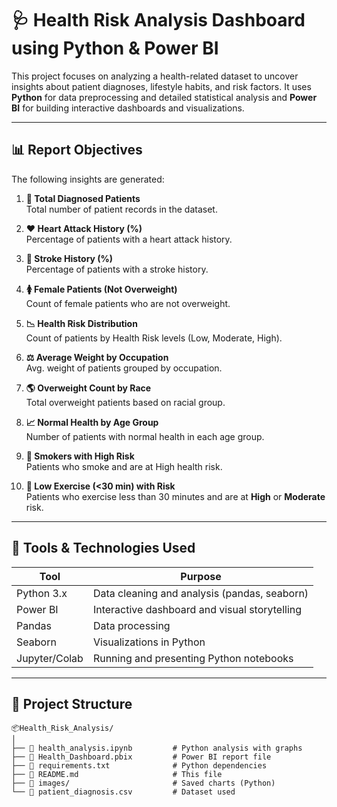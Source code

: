 # 🩺 Health Risk Analysis Dashboard using Python & Power BI

This project focuses on analyzing a health-related dataset to uncover insights about patient diagnoses, lifestyle habits, and risk factors. It uses **Python** for data preprocessing and detailed statistical analysis and **Power BI** for building interactive dashboards and visualizations.

---

## 📊 Report Objectives

The following insights are generated:

1. **📌 Total Diagnosed Patients**  
   Total number of patient records in the dataset.

2. **❤️ Heart Attack History (%)**  
   Percentage of patients with a heart attack history.

3. **🧠 Stroke History (%)**  
   Percentage of patients with a stroke history.

4. **🚺 Female Patients (Not Overweight)**  
   Count of female patients who are not overweight.

5. **📉 Health Risk Distribution**  
   Count of patients by Health Risk levels (Low, Moderate, High).

6. **⚖️ Average Weight by Occupation**  
   Avg. weight of patients grouped by occupation.

7. **🌎 Overweight Count by Race**  
   Total overweight patients based on racial group.

8. **📈 Normal Health by Age Group**  
   Number of patients with normal health in each age group.

9. **🚬 Smokers with High Risk**  
   Patients who smoke and are at High health risk.

10. **🏃 Low Exercise (<30 min) with Risk**  
    Patients who exercise less than 30 minutes and are at **High** or **Moderate** risk.

---

## 🧰 Tools & Technologies Used

| Tool        | Purpose                                      |
|-------------|----------------------------------------------|
| Python 3.x  | Data cleaning and analysis (pandas, seaborn) |
| Power BI    | Interactive dashboard and visual storytelling|
| Pandas      | Data processing                              |
| Seaborn     | Visualizations in Python                     |
| Jupyter/Colab | Running and presenting Python notebooks     |

---

## 📁 Project Structure

```plaintext
📦Health_Risk_Analysis/
│
├── 📄 health_analysis.ipynb         # Python analysis with graphs
├── 📄 Health_Dashboard.pbix         # Power BI report file
├── 📄 requirements.txt              # Python dependencies
├── 📄 README.md                     # This file
├── 📁 images/                       # Saved charts (Python)
└── 📄 patient_diagnosis.csv         # Dataset used
